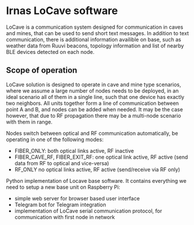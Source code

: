 # Irnas LoCave software

LoCave is a communication system designed for communication in caves and mines, that can be used to send short text messages. In addition to text communication, there is additional information availible on base, such as weather data from Ruuvi beacons, topology information and list of nearby BLE devices detected on each node.

## Scope of operation

LoCave solution is designed to operate in cave and mine type scenarios, where we assume a large number of nodes needs to be deployed, in an ideal scenario all of them in a single line, such that one device has exactly two neighbors. All units together form a line of communication between point A and B, and nodes can be added when needed. It may be the case however, that due to RF propagation there may be a multi-node scenario with them in range.

Nodes switch between optical and RF communication automatically, be operating in one of the following modes:
- FIBER_ONLY: both optical links active, RF inactive
- FIBER_CAVE_RF, FIBER_EXIT_RF: one optical link active, RF active (send data from RF to optical and vice-versa)
- RF_ONLY no optical links active, RF active (send/receive via RF only)

Python implementation of Locave base software. It contains everything we need to setup a new base
unit on Raspberry Pi:

- simple web server for browser based user interface
- Telegram bot for Telegram integration
- implementation of LoCave serial communication protocol, for communication with first node in
  network
